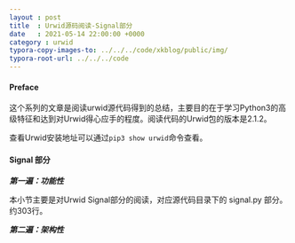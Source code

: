 ```yaml
---
layout : post
title  : Urwid源码阅读-Signal部分
date   : 2021-05-14 22:00:00 +0000
category : urwid
typora-copy-images-to: ../../../code/xkblog/public/img/
typora-root-url: ../../../code
---
```


#### Preface

这个系列的文章是阅读urwid源代码得到的总结，主要目的在于学习Python3的高级特征和达到对Urwid得心应手的程度。阅读代码的Urwid包的版本是2.1.2。

查看Urwid安装地址可以通过`pip3 show urwid`命令查看。

#### Signal 部分

***第一遍：功能性***

本小节主要是对Urwid Signal部分的阅读，对应源代码目录下的 signal.py 部分。约303行。



***第二遍：架构性***

